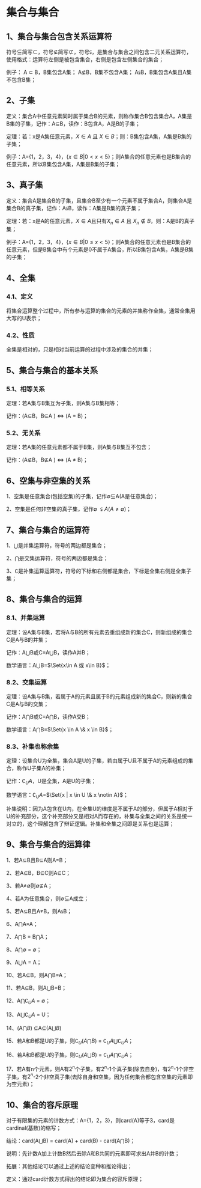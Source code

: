 # 集合与集合

## 1、集合与集合包含关系运算符
符号$\subseteq$简写$\subset$，符号$\nsubseteq$简写${⊄}$，符号$\subsetneqq$，是集合与集合之间包含二元关系运算符，使用格式：运算符左侧是被包含集合，右侧是包含左侧集合的集合；

例子：
A $\subset$ B，B集包含A集；
A$\nsubseteq$B，B集不包含A集；
A$\subsetneqq$B，B集包含A集且A集不包含B集；

## 2、子集
定义：集合A中任意元素同时属于集合B的元素，则称作集合B包含集合A，A集是B集的子集，记作：A$\subseteq$B，读作：B包含A，A是B的子集；

定理：若：x是A集任意元素，$X\in A$ 且 $X\in B$；则：B集包含A集，A集是B集的子集；

例子：A={1，2，3，4}，{$x \in B | 0<x<5$}；则A集合的任意元素也是B集合的任意元素，所以B集包含A集，A集是B集的子集；

## 3、真子集
定义：集合A是集合B的子集，且集合B至少有一个元素不属于集合A，则集合A是集合B的真子集，记作：A$\subsetneqq$B，读作：A集是B集的真子集；

定理：若：x是A的任意元素，$X\in A$且只有$X_{n}\in A$ 且 $X_{n}\notin B$，则：A是B的真子集；

例子：A={1，2，3，4}，{$x \in B | 0\leqslant x<5$}；则A集合的任意元素也是B集合的任意元素，但是B集合中有个元素是0不属于A集合，所以B集包含A集，A集是B集的子集；

## 4、全集
### 4.1、定义
将集合运算整个过程中，所有参与运算的集合的元素的并集称作全集，通常全集用大写的U表示；

### 4.2、性质
全集是相对的，只是相对当前运算的过程中涉及的集合的并集；

## 5、集合与集合的基本关系
### 5.1、相等关系
定理：若A集与B集互为子集，则A集与B集相等；

记作：(A$\subseteq$B，B$\subseteq$A ) $\Leftrightarrow$ (A = B)；

### 5.2、无关系
定理：若A集的任意元素都不属于B集，则A集与B集互不包含；

记作：(A$\nsubseteq$B，B$\nsubseteq$A ) $\Leftrightarrow$ (A $\ne$ B)；

## 6、空集与非空集的关系
1、空集是任意集合(包括空集)的子集，记作$\emptyset$$\subseteq$A(A是任意集合)；

2、空集是任何非空集的真子集，记作$\emptyset$ $\subsetneqq A(A\ne \emptyset)$；

## 7、集合与集合的运算符
1、$\bigcup$是并集运算符，符号的两边都是集合；

2、$\bigcap$是交集运算符，符号的两边都是集合；

3、$\complement$是补集运算运算符，符号的下标和右侧都是集合，下标是全集右侧是全集子集；

## 8、集合与集合的运算
### 8.1、并集运算
定理：设A集与B集，若将A与B的所有元素去重组成新的集合C，则新组成的集合C是A与B的并集；

记作：A$\bigcup$B或C=A$\bigcup$B，读作A并B；

数学语言：A$\bigcup$B=$\Set{x\in A 或 x\in B}$；

### 8.2、交集运算
定理：设A集与B集，若属于A的元素且属于B的元素组成新的集合C，则新的集合C是A与B的交集；

记作：A$\bigcap$B或C=A$\bigcap$B，读作A交B；

数学语言：A$\bigcap$B=$\Set{x \in A \& x \in B}$；

### 8.3、补集也称余集
定理：设集合U为全集，集合A是U的子集，若由属于U且不属于A的元素组成的集合，称作U子集A的补集；

记作：$\complement_{U}A$，U是全集，A是U的子集；

数学语言：$\complement_{U}A$=$\Set{x | x \in U \& x \notin A}$；

补集说明：因为A包含在U内，在全集U的维度是不属于A的部分，但属于A相对于U的补充部分，这个补充部分又是相对A而存在的，补集与全集之间的关系是统一对立的，这个理解包含了辩证逻辑。补集和全集之间即是关系也是运算；

## 9、集合与集合的运算律
1、若A$\subseteq$B且B$\subseteq$A则A=B；

2、若A$\subseteq$B，B$\subseteq$C则A$\subseteq$C；

3、若A$\ne$$\emptyset$则$\emptyset$$\nsubseteq$A；

4、若A为任意集合，则$\emptyset$$\subseteq$A成立；

5、若A$\subseteq$B且A$\ne$B，则A$\subsetneqq$B；

6、A$\bigcap$A=A；

7、A$\bigcap$B = B$\bigcap$A；

8、A$\bigcap$$\emptyset$ = $\emptyset$；

9、A$\bigcup$A = A；

10、若A$\subseteq$B，则A$\bigcap$B=A；

11、若A$\subseteq$B，则A$\bigcup$B=B；

12、A$\bigcap$$\complement_{U}A$ = $\emptyset$；

13、A$\bigcup$$\complement_{U}A$ = U；

14、(A$\bigcap B$) $\subseteq$A$\subseteq$(A$\bigcup B$)

15、若A和B都是U的子集，则$\complement_{U}(A\bigcap B)$ = $\complement_{U}A$$\bigcup$$\complement_{U}A$；

16、若A和B都是U的子集，则$\complement_{U}(A\bigcup B)$ = $\complement_{U}A$$\bigcap$$\complement_{U}A$；

17、若A有n个元素，则A有$2^n$个子集，有$2^n$-1个真子集(除去自身)，有$2^n$-1个非空子集，有$2^n$-2个非空真子集(去除自身和空集，因为任何集合都包含空集的元素即为空元素)；

## 10、集合的容斥原理
对于有限集的元素的计数方式：A={1，2，3}，则card(A)等于3，card是cardinal(基数)的缩写；

结论：card(A$\bigcup$B) = card(A) + card(B) - card(A$\bigcap$B)；

说明：先计数A加上计数B然后去除A和B共同的元素即可求出A并B的计数；

拓展：其他结论可以通过上述的结论变种和推论得出；

定义：通过card计数方式得出的结论即为集合的容斥原理；
